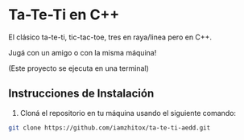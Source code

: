 # Ta-Te-Ti en C++

El clásico ta-te-ti, tic-tac-toe, tres en raya/linea pero en C++.

Jugá con un amigo o con la misma máquina!

(Este proyecto se ejecuta en una terminal)

## Instrucciones de Instalación

1. Cloná el repositorio en tu máquina usando el siguiente comando:

```bash
git clone https://github.com/iamzhitox/ta-te-ti-aedd.git
